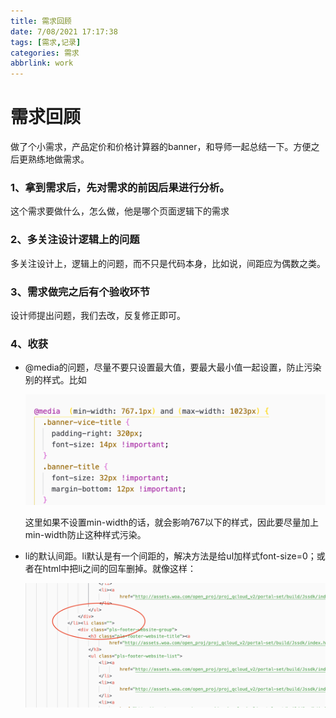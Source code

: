 ```yaml
---
title: 需求回顾
date: 7/08/2021 17:17:38
tags: [需求,记录]
categories: 需求
abbrlink: work
---
```


# 需求回顾

做了个小需求，产品定价和价格计算器的banner，和导师一起总结一下。方便之后更熟练地做需求。

### 1、拿到需求后，先对需求的前因后果进行分析。

这个需求要做什么，怎么做，他是哪个页面逻辑下的需求

### 2、多关注设计逻辑上的问题

多关注设计上，逻辑上的问题，而不只是代码本身，比如说，间距应为偶数之类。

### 3、需求做完之后有个验收环节

设计师提出问题，我们去改，反复修正即可。

### 4、收获

- @media的问题，尽量不要只设置最大值，要最大最小值一起设置，防止污染别的样式。比如

  ![media](/img/post/media.png)

  这里如果不设置min-width的话，就会影响767以下的样式，因此要尽量加上min-width防止这种样式污染。

- li的默认间距。li默认是有一个间距的，解决方法是给ul加样式font-size=0；或者在html中把li之间的回车删掉。就像这样：

  ![li默认间距](/img/post/lijianju.png)


